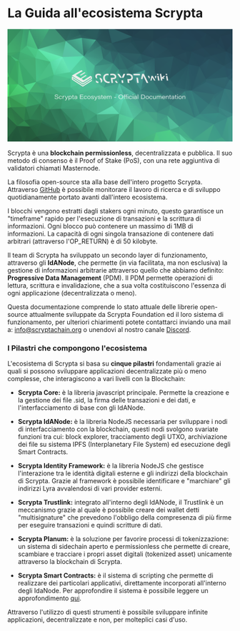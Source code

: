 # La Guida all'ecosistema Scrypta

![banner](./assets/other/scrypta-banner.png)

Scrypta è una **blockchain permissionless**, decentralizzata e pubblica. Il suo metodo di consenso è il Proof of Stake (PoS), con una rete aggiuntiva di validatori chiamati Masternode.

La filosofia open-source sta alla base dell'intero progetto Scrypta. Attraverso [GitHub](https://github.com/scryptachain) è possibile monitorare il lavoro di ricerca e di sviluppo quotidianamente portato avanti dall'intero ecosistema.

I blocchi vengono estratti dagli stakers ogni minuto, questo garantisce un "timeframe" rapido per l'esecuzione di transazioni e la scrittura di informazioni. Ogni blocco può contenere un massimo di 1MB di informazioni. La capacità di ogni singola transazione di contenere dati arbitrari (attraverso l'OP_RETURN) è di 50 kilobyte.

Il team di Scrypta ha sviluppato un secondo layer di funzionamento, attraverso gli **IdANode**, che permette (in via facilitata, ma non esclusiva) la gestione di informazioni arbitrarie attraverso quello che abbiamo definito: **Progressive Data Management** (PDM). Il PDM permette operazioni di lettura, scrittura e invalidazione, che a sua volta costituiscono l'essenza di ogni applicazione (decentralizzata o meno).

Questa documentazione comprende lo stato attuale delle librerie open-source attualmente sviluppate da Scrypta Foundation ed il loro sistema di funzionamento, per ulteriori chiarimenti potete contattarci inviando una mail a: info@scryptachain.org o unendovi al nostro canale [Discord](https://discord.me/scryptachain).

### I Pilastri che compongono l'ecosistema

L'ecosistema di Scrypta si basa su **cinque pilastri** fondamentali grazie ai quali si possono sviluppare applicazioni decentralizzate più o meno complesse, che interagiscono a vari livelli con la Blockchain:

-   **Scrypta Core:** è la libreria javascript principale. Permette la creazione e la gestione dei file .sid, la firma delle transazioni e dei dati, e l'interfacciamento di base con gli IdANode.
    
-   **Scrypta IdANode:** è la libreria NodeJS necessaria per sviluppare i nodi di interfacciamento con la blockchain, questi nodi svolgono svariate funzioni tra cui: block explorer, tracciamento degli UTXO, archiviazione dei file su sistema IPFS (Interplanetary File System) ed esecuzione degli Smart Contracts.

-   **Scrypta Identity Framework:** è la libreria NodeJS che gestisce l'interazione tra le identità digitali esterne e gli indirizzi della blockchain di Scrypta. Grazie al framework è possibile identificare e "marchiare" gli indirizzi Lyra avvalendosi di vari provider esterni.
    
-   **Scrypta Trustlink:** integrato all'interno degli IdANode, il Trustlink è un meccanismo grazie al quale è possibile creare dei wallet detti "multisignature" che prevedono l'obbligo della compresenza di più firme per eseguire transazioni e quindi scritture di dati.

-   **Scrypta Planum:** è la soluzione per favorire processi di tokenizzazione: un sistema di sidechain aperto e permissionless che permette di creare, scambiare e tracciare i propri asset digitali (tokenized asset) unicamente attraverso la blockchain di Scrypta.

-   **Scrypta Smart Contracts:** è il sistema di scripting che permette di realizzare dei particolari applicativi, direttamente incorporati all'interno degli IdaNode. Per approfondire il sistema è possibile leggere un approfondimento [qui](https://it.scrypta.wiki/idanode/smart-contracts.html).

Attraverso l'utilizzo di questi strumenti è possibile sviluppare infinite applicazioni, decentralizzate e non, per molteplici casi d'uso.